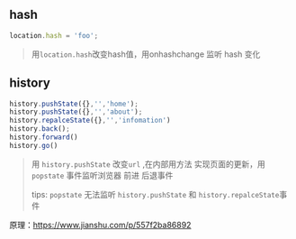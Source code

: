 ## hash

```js
location.hash = 'foo';
```

> 用`location.hash`改变hash值，用onhashchange 监听 hash 变化

## history

```js
history.pushState({},'','home');
history.pushState({},'','about');
history.repalceState({},'','infomation')
history.back();
history.forward()
history.go()
```

> 用 `history.pushState` 改变`url` ,在内部用方法 实现页面的更新，用`popstate` 事件监听浏览器 前进 后退事件
>
> tips: `popstate` 无法监听 `history.pushState` 和 `history.repalceState`事件

原理：https://www.jianshu.com/p/557f2ba86892

